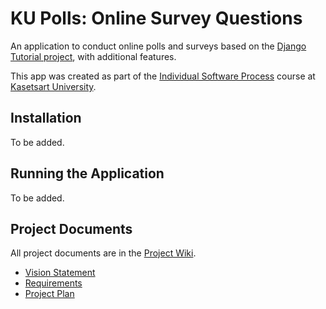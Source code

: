 # KU Polls: Online Survey Questions 

An application to conduct online polls and surveys based
on the [Django Tutorial project](https://www.w3schools.com/django/), with
additional features.

This app was created as part of the [Individual Software Process](
https://cpske.github.io/ISP) course at [Kasetsart University](https://www.ku.ac.th).

## Installation

To be added.

## Running the Application

To be added.

## Project Documents
All project documents are in the [Project Wiki](https://github.com/SariyaP/ku-polls/wiki).

- [Vision Statement](https://github.com/SariyaP/ku-polls/wiki/Project-Plan)
- [Requirements](https://github.com/SariyaP/ku-polls/wiki/Requirements)
- [Project Plan](https://github.com/SariyaP/ku-polls/wiki/Vision-and-Scope)
